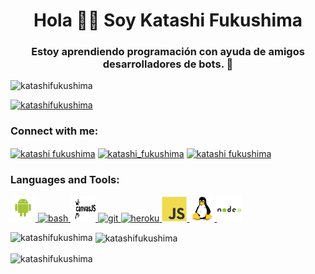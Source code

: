 <h1 align="center">Hola 👋🏻 Soy Katashi Fukushima</h1>
<h3 align="center">Estoy aprendiendo programación con ayuda de amigos desarrolladores de bots. 🤝</h3>

<p align="left"> <img src="https://komarev.com/ghpvc/?username=katashifukushima&label=Vistas%20al%20perfil&color=03fc2c&style=plastic" alt="katashifukushima" /> </p>

<p align="left"> <a href="https://github.com/ryo-ma/github-profile-trophy"><img src="https://github-profile-trophy.vercel.app/?username=katashifukushima" alt="katashifukushima" /></a> </p>

<h3 align="left">Connect with me:</h3>
<p align="left">
<a href="https://fb.com/katashi fukushima" target="blank"><img align="center" src="https://raw.githubusercontent.com/rahuldkjain/github-profile-readme-generator/master/src/images/icons/Social/facebook.svg" alt="katashi fukushima" height="30" width="40" /></a>
<a href="https://instagram.com/katashi_fukushima" target="blank"><img align="center" src="https://raw.githubusercontent.com/rahuldkjain/github-profile-readme-generator/master/src/images/icons/Social/instagram.svg" alt="katashi_fukushima" height="30" width="40" /></a>
<a href="https://www.youtube.com/c/katashi fukushima" target="blank"><img align="center" src="https://raw.githubusercontent.com/rahuldkjain/github-profile-readme-generator/master/src/images/icons/Social/youtube.svg" alt="katashi fukushima" height="30" width="40" /></a>
</p>

<h3 align="left">Languages and Tools:</h3>
<p align="left"> <a href="https://developer.android.com" target="_blank" rel="noreferrer"> <img src="https://raw.githubusercontent.com/devicons/devicon/master/icons/android/android-original-wordmark.svg" alt="android" width="40" height="40"/> </a> <a href="https://www.gnu.org/software/bash/" target="_blank" rel="noreferrer"> <img src="https://www.vectorlogo.zone/logos/gnu_bash/gnu_bash-icon.svg" alt="bash" width="40" height="40"/> </a> <a href="https://canvasjs.com" target="_blank" rel="noreferrer"> <img src="https://raw.githubusercontent.com/Hardik0307/Hardik0307/master/assets/canvasjs-charts.svg" alt="canvasjs" width="40" height="40"/> </a> <a href="https://git-scm.com/" target="_blank" rel="noreferrer"> <img src="https://www.vectorlogo.zone/logos/git-scm/git-scm-icon.svg" alt="git" width="40" height="40"/> </a> <a href="https://heroku.com" target="_blank" rel="noreferrer"> <img src="https://www.vectorlogo.zone/logos/heroku/heroku-icon.svg" alt="heroku" width="40" height="40"/> </a> <a href="https://developer.mozilla.org/en-US/docs/Web/JavaScript" target="_blank" rel="noreferrer"> <img src="https://raw.githubusercontent.com/devicons/devicon/master/icons/javascript/javascript-original.svg" alt="javascript" width="40" height="40"/> </a> <a href="https://www.linux.org/" target="_blank" rel="noreferrer"> <img src="https://raw.githubusercontent.com/devicons/devicon/master/icons/linux/linux-original.svg" alt="linux" width="40" height="40"/> </a> <a href="https://nodejs.org" target="_blank" rel="noreferrer"> <img src="https://raw.githubusercontent.com/devicons/devicon/master/icons/nodejs/nodejs-original-wordmark.svg" alt="nodejs" width="40" height="40"/> </a> </p>

<p><img align="left" src="https://github-readme-stats.vercel.app/api/top-langs?username=katashifukushima&show_icons=true&theme=highcontrast&title_color=bc00f0&text_color=74599b&hide_border=true&locale=es&layout=compact" alt="katashifukushima" /></p>

<p>&nbsp;<img align="center" src="https://github-readme-stats.vercel.app/api?username=katashifukushima&show_icons=true&theme=radical&title_color=ffea05&text_color=700da5&hide_border=true&locale=es" alt="katashifukushima" /></p>

<p><img align="center" src="https://github-readme-streak-stats.herokuapp.com/?user=katashifukushima&theme=default" alt="katashifukushima" /></p>
